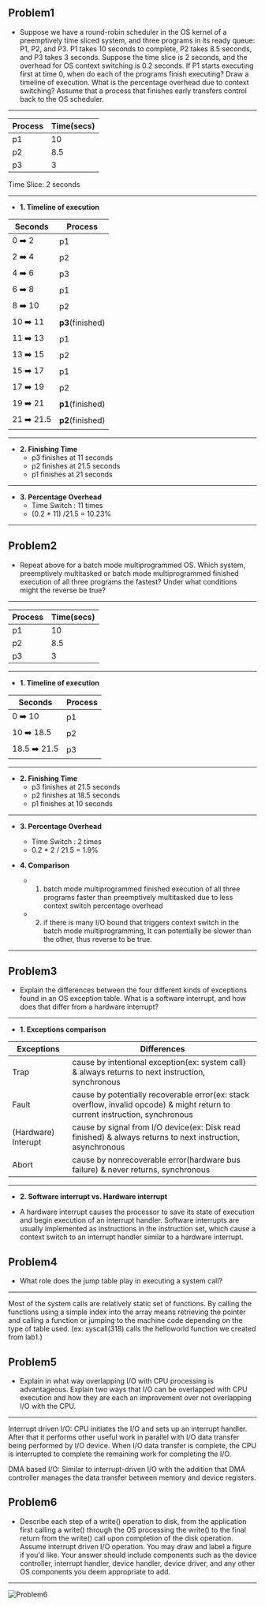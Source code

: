 Problem1
--------
* Suppose we have a round-robin scheduler in the OS kernel of a preemptively time sliced system, and three programs in its ready queue: P1, P2, and P3. P1 takes 10 seconds to complete, P2 takes 8.5 seconds, and P3 takes 3 seconds. Suppose the time slice is 2 seconds, and the overhead for OS context switching is 0.2 seconds. If P1 starts executing first at time 0, when do each of the programs finish executing? Draw a timeline of execution. What is the percentage overhead due to context switching? Assume that a process that finishes early transfers control back to the OS scheduler.


***************************

|Process|Time(secs)|
|-------|----------|
|p1|10|
|p2|8.5|
|p3|3| 
Time Slice: 2 seconds

***************************
* **1. Timeline of execution**
 
|Seconds|Process|
|-------|-------|
|0 :arrow_right: 2|p1|
|2 :arrow_right: 4|p2|
|4 :arrow_right: 6|p3|
|6 :arrow_right: 8|p1|
|8 :arrow_right: 10|p2|
|10 :arrow_right: 11|**p3**(finished)|
|11 :arrow_right: 13|p1|
|13 :arrow_right: 15|p2|
|15 :arrow_right: 17|p1|
|17 :arrow_right: 19|p2|
|19 :arrow_right: 21|**p1**(finished)|
|21 :arrow_right: 21.5|**p2**(finished)|

***************************
* **2. Finishing Time**
  * p3 finishes at 11 seconds
  * p2 finishes at 21.5 seconds
  * p1 finishes at 21 seconds

***************************
* **3. Percentage Overhead**
  - Time Switch : 11 times
  - (0.2 * 11) /21.5 = 10.23% 

***************************

Problem2
---------

* Repeat above for a batch mode multiprogrammed OS. Which system, preemptively multitasked or batch mode multiprogrammed finished execution of all three programs the fastest? Under what conditions might the reverse be true?

******************************************************



|Process|Time(secs)|
|-------|----------|
|p1|10|
|p2|8.5|
|p3|3| 

***************************
* **1. Timeline of execution**

|Seconds|Process|
|-------|-------|
|0 :arrow_right: 10|p1|
|10 :arrow_right: 18.5|p2|
|18.5 :arrow_right: 21.5|p3|

********************************
* **2. Finishing Time**
  * p3 finishes at 21.5 seconds
  * p2 finishes at 18.5 seconds
  * p1 finishes at 10 seconds
  

****************************

* **3. Percentage Overhead**
  - Time Switch : 2 times
  - 0.2 * 2 / 21.5 = 1.9%
  

* **4. Comparison**
  -  1. batch mode multiprogrammed finished execution of all three programs faster than preemptively multitasked due to less context switch percentage overhead
  -  2. if there is many I/O bound that triggers context switch in the batch mode multiprogramming, It can potentially be slower than the other, thus reverse to be true.

****************************

Problem3
---------
* Explain the differences between the four different kinds of exceptions found in an OS exception table. What is a software interrupt, and how does that differ from a hardware interrupt?

****************************
* **1. Exceptions comparison**

|Exceptions|Differences|
|----------|-----------|
|Trap|cause by intentional exception(ex: system call) & always returns to next instruction, synchronous |
|Fault|cause by potentially recoverable error(ex: stack overflow, invalid opcode) & might return to current instruction, synchronous |
|(Hardware) Interupt|cause by signal from I/O device(ex: Disk read finished) & always returns to next instruction, asynchronous|
|Abort| cause by nonrecoverable error(hardware bus failure) & never returns, synchronous|

****************************
* **2. Software interrupt vs. Hardware interrupt**

* A hardware interrupt causes the processor to save its state of execution and begin execution of an interrupt handler. Software interrupts are usually implemented as instructions in the instruction set, which cause a context switch to an interrupt handler similar to a hardware interrupt.


Problem4
---------
* What role does the jump table play in executing a system call?

*****************************

Most of the system calls are relatively static set of functions. By calling the functions using a simple index into the array means retrieving the pointer and calling a function or jumping to the machine code depending on the type of table used. (ex: syscall(318) calls the helloworld function we created from lab1.)


Problem5
-----------
* Explain in what way overlapping I/O with CPU processing is advantageous. Explain two ways that I/O can be overlapped with CPU execution and how they are each an improvement over not overlapping I/O with the CPU.

*****************
Interrupt driven I/O: CPU initiates the I/O and sets up an interrupt handler. After that it performs other useful work in parallel with I/O data transfer being performed by I/O device. When I/O data transfer is complete, the CPU is interrupted to complete the remaining work for completing the I/O. 

DMA based I/O: Similar to interrupt-driven I/O with the addition that DMA controller manages the data transfer between memory and device registers. 


Problem6
----------
* Describe each step of a write() operation to disk, from the application first calling a write() through the OS processing the write() to the final return from the write() call upon completion of the disk operation. Assume interrupt driven I/O operation. You may draw and label a figure if you'd like. Your answer should include components such as the device controller, interrupt handler, device handler, device driver, and any other OS components you deem appropriate to add.

************

![Problem6](http://s30.postimg.org/6yvc2gau9/img001.jpg)
